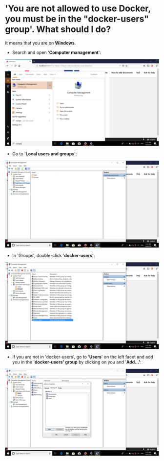 # 'You are not allowed to use Docker, you must be in the "docker-users" group'. What should I do?

It means that you are on **Windows**.

* Search and open '**Computer management**':

![](../.gitbook/assets/screenshot-10.png)

* Go to '**Local users and groups**':

![](../.gitbook/assets/screenshot-11.png)

* In 'Groups', double-click '**docker-users'**:

![](../.gitbook/assets/screenshot-12.png)

* If you are not in 'docker-users', go to '**Users**' on the left facet and add you in the '**docker-users' group** by clicking on you and '**Add...'**:

![](../.gitbook/assets/screenshot-13.png)






